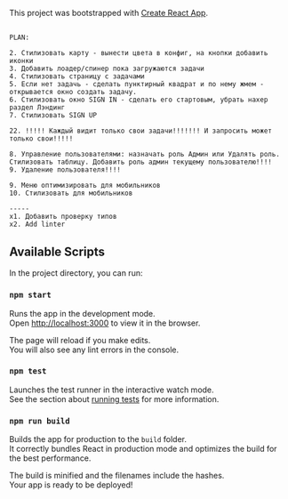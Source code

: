 This project was bootstrapped with [Create React App](https://github.com/facebook/create-react-app).

##
```
PLAN:

2. Стилизовать карту - вынести цвета в конфиг, на кнопки добавить иконки
3. Добавить лоадер/спинер пока загружаются задачи
4. Стилизовать страницу с задачами
5. Если нет задачь - сделать пунктирный квадрат и по нему жмем - открывается окно создать задачу.
6. Стилизовать окно SIGN IN - сделать его стартовым, убрать нахер раздел Лэндинг
7. Стилизовать SIGN UP

22. !!!!! Каждый видит только свои задачи!!!!!!! И запросить может только свои!!!!!

8. Управление пользователями: назначать роль Админ или Удалять роль. Стилизовать таблицу. Добавить роль админ текущему пользователю!!!!
9. Удаление пользователя!!!!

9. Меню оптимизировать для мобильников
10. Стилизовать для мобильников

-----
x1. Добавить проверку типов
x2. Add linter

```
##




## Available Scripts

In the project directory, you can run:

### `npm start`

Runs the app in the development mode.<br>
Open [http://localhost:3000](http://localhost:3000) to view it in the browser.

The page will reload if you make edits.<br>
You will also see any lint errors in the console.

### `npm test`

Launches the test runner in the interactive watch mode.<br>
See the section about [running tests](https://facebook.github.io/create-react-app/docs/running-tests) for more information.

### `npm run build`

Builds the app for production to the `build` folder.<br>
It correctly bundles React in production mode and optimizes the build for the best performance.

The build is minified and the filenames include the hashes.<br>
Your app is ready to be deployed!
